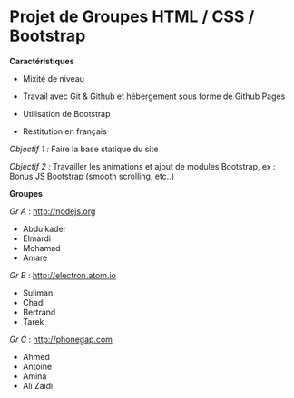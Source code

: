 # Projet de Groupes HTML / CSS / Bootstrap

**Caractéristiques**

- Mixité de niveau

- Travail avec Git & Github et hébergement sous forme de Github Pages

- Utilisation de Bootstrap

- Restitution en français

*Objectif 1 :* Faire la base statique du site

*Objectif 2 :* Travailler les animations et ajout de modules Bootstrap, ex : Bonus JS Bootstrap (smooth scrolling, etc..)

**Groupes**

*Gr A* : <http://nodejs.org>
- Abdulkader
- Elmardi
- Mohamad
- Amare

*Gr B* : <http://electron.atom.io>
- Suliman
- Chadi
- Bertrand
- Tarek

*Gr C* : <http://phonegap.com>
- Ahmed
- Antoine
- Amina
- Ali Zaidi
